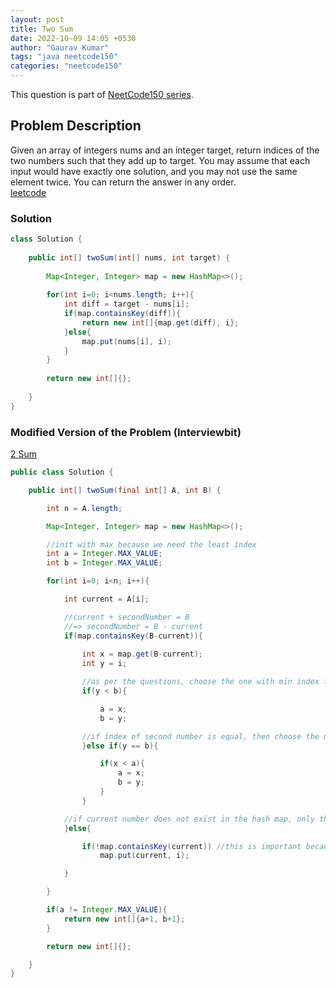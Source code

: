 ```yaml
---
layout: post
title: Two Sum
date: 2022-10-09 14:05 +0530
author: "Gaurav Kumar"
tags: "java neetcode150"
categories: "neetcode150"
---
```


This question is part of [NeetCode150 series](https://neetcode.io/practice).  

## Problem Description

Given an array of integers nums and an integer target, return indices of the two numbers such that they add up to target.
You may assume that each input would have exactly one solution, and you may not use the same element twice.
You can return the answer in any order.  
[leetcode](https://leetcode.com/problems/contains-duplicate/)

### Solution

```java
class Solution {
    
    public int[] twoSum(int[] nums, int target) {
        
        Map<Integer, Integer> map = new HashMap<>();
        
        for(int i=0; i<nums.length; i++){
            int diff = target - nums[i];
            if(map.containsKey(diff)){
                return new int[]{map.get(diff), i};
            }else{
                map.put(nums[i], i);
            }
        }
        
        return new int[]{};
        
    }
}
```

### Modified Version of the Problem (Interviewbit)

[2 Sum](https://www.interviewbit.com/problems/2-sum/)

```java
public class Solution {

    public int[] twoSum(final int[] A, int B) {

        int n = A.length;

        Map<Integer, Integer> map = new HashMap<>();

        //init with max because we need the least index
        int a = Integer.MAX_VALUE;
        int b = Integer.MAX_VALUE;

        for(int i=0; i<n; i++){

            int current = A[i];

            //current + secondNumber = B
            //=> secondNumber = B - current
            if(map.containsKey(B-current)){
                
                int x = map.get(B-current);
                int y = i;

                //as per the questions, choose the one with min index for second number
                if(y < b){

                    a = x;
                    b = y;

                //if index of second number is equal, then choose the one with least index for the first number
                }else if(y == b){

                    if(x < a){
                        a = x;
                        b = y;
                    }
                }

            //if current number does not exist in the hash map, only then add it so that we don't update it to the higher index element
            }else{

                if(!map.containsKey(current)) //this is important because we need to min index for any element
                    map.put(current, i);

            }

        }

        if(a != Integer.MAX_VALUE){
            return new int[]{a+1, b+1};
        }

        return new int[]{};

    }
}
```
